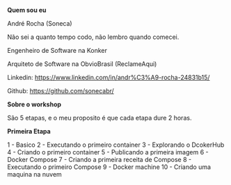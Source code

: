 __Quem sou eu__

André Rocha (Soneca)

Não sei a quanto tempo codo, não lembro quando comecei.

Engenheiro de Software na Konker

Arquiteto de Software na ObvioBrasil (ReclameAqui)

Linkedin: https://www.linkedin.com/in/andr%C3%A9-rocha-24831b15/

Github: https://github.com/sonecabr/

__Sobre o workshop__

São 5 etapas, e o meu proposito é que cada etapa dure 2 horas.

__Primeira Etapa__

1 - Basico
2 - Executando o primeiro container
3 - Explorando o DcokerHub
4 - Criando o primeiro container
5 - Publicando a primeira imagem
6 - Docker Compose
7 - Criando a primeira receita de Compose
8 - Executando o primeiro Compose
9 - Docker machine
10 - Criando uma maquina na nuvem